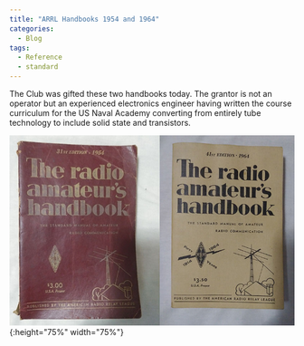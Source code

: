 ```yaml
---
title: "ARRL Handbooks 1954 and 1964"
categories:
  - Blog
tags:
  - Reference
  - standard
---
```


The Club was gifted these two handbooks today.  The grantor is not an operator but an experienced electronics engineer having written the course curriculum for the US Naval Academy converting from entirely tube technology to include solid state and transistors.

![ARRL Handbooks](/assets/images/arrl_handbooks_800x534.jpg){:height="75%" width="75%"}

